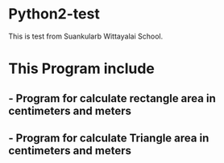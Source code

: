 # Python2-test
This is test from Suankularb Wittayalai School.
# This Program include 
## - Program for calculate rectangle area in centimeters and meters
## - Program for calculate Triangle area in centimeters and meters
